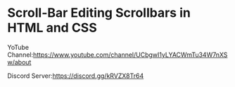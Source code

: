 # Scroll-Bar Editing Scrollbars in HTML and CSS


YoTube Channel:https://www.youtube.com/channel/UCbgwI1yLYACWmTu34W7nXSw/about

Discord Server:https://discord.gg/kRVZX8Tr64
